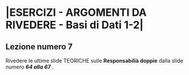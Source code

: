 # |ESERCIZI - ARGOMENTI DA RIVEDERE - Basi di Dati 1-2|

## Lezione numero 7 

Rivedere le ultime slide TEORICHE sulle **Responsabilià doppie** dalla slide numero ***64 alla 67*** .